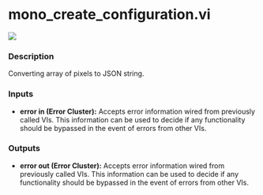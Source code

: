 # mono_create_configuration.vi

<p class="img_container">
<img class="lg_img" src="../mono_create_configuration.png"/>
</p>

### Description

Converting array of pixels to JSON string.



### Inputs

- **error in (Error Cluster):** Accepts error information wired from previously called VIs. This information can be used to decide if any functionality should be bypassed in the event of errors from other VIs. 

### Outputs

- **error out (Error Cluster):** Accepts error information wired from previously called VIs. This information can be used to decide if any functionality should be bypassed in the event of errors from other VIs. 

<p>&nbsp;</p>
